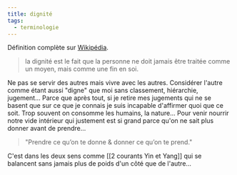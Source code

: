 ```yaml
---
title: dignité
tags:
  - terminologie
---
```


Définition complète sur [Wikipédia](https://fr.wikipedia.org/wiki/Dignité).

> la dignité est le fait que la personne ne doit jamais être traitée comme un moyen, mais comme une fin en soi.

Ne pas se servir des autres mais vivre avec les autres. Considérer l'autre comme étant aussi "digne" que moi sans classement, hiérarchie, jugement... Parce que après tout, si je retire mes jugements qui ne se basent que sur ce que je connais je suis incapable d'affirmer quoi que ce soit. Trop souvent on consomme les humains, la nature... Pour venir nourrir notre vide intérieur qui justement est si grand parce qu'on ne sait plus donner avant de prendre...

> "Prendre ce qu’on te donne & donner ce qu’on te prend."

C'est dans les deux sens comme [[2 courants Yin et Yang]] qui se balancent sans jamais plus de poids d'un côté que de l'autre...
